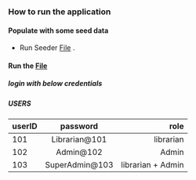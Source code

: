 ### How to run the application

#### Populate with some seed data
- Run Seeder [File](/src/dataaccess/Seeder.java) .

#### Run the [File](/src/Main.java)

##### login with below credentials

##### USERS

| userID   |      password      |  role |
|----------|:-------------:|------:|
| 101 |  Librarian@101 | librarian |
| 102 |    Admin@102   |   Admin |
| 103 | SuperAdmin@103 |    librarian + Admin |